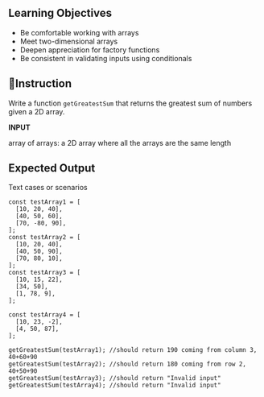 ## Learning Objectives

- Be comfortable working with arrays
- Meet two-dimensional arrays
- Deepen appreciation for factory functions
- Be consistent in validating inputs using conditionals

## 📃Instruction

Write a function `getGreatestSum` that returns the greatest sum of numbers given a 2D array.

**INPUT**

array of arrays: a 2D array where all the arrays are the same length

## Expected Output

Text cases or scenarios

```
const testArray1 = [
  [10, 20, 40],
  [40, 50, 60],
  [70, -80, 90],
];
const testArray2 = [
  [10, 20, 40],
  [40, 50, 90],
  [70, 80, 10],
];
const testArray3 = [
  [10, 15, 22],
  [34, 50],
  [1, 78, 9],
];

const testArray4 = [
  [10, 23, -2],
  [4, 50, 87],
];

getGreatestSum(testArray1); //should return 190 coming from column 3, 40+60+90
getGreatestSum(testArray2); //should return 180 coming from row 2, 40+50+90
getGreatestSum(testArray3); //should return "Invalid input"
getGreatestSum(testArray4); //should return "Invalid input"
```
